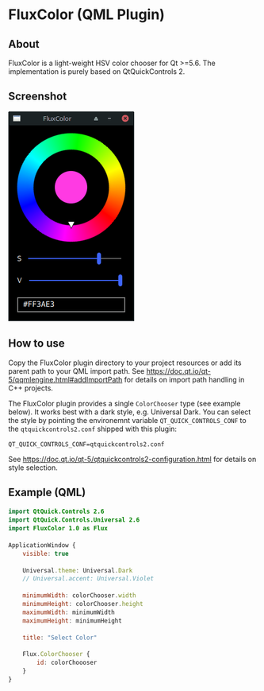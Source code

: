 FluxColor (QML Plugin)
======================

About
-----
FluxColor is a light-weight HSV color chooser for Qt >=5.6.
The implementation is purely based on QtQuickControls 2.

Screenshot
----------

![Screenshot](screenshot.png)

How to use
----------

Copy the FluxColor plugin directory to your project resources or add its parent path to your QML import path.
See https://doc.qt.io/qt-5/qqmlengine.html#addImportPath for details on import path handling in C++ projects.

The FluxColor plugin provides a single `ColorChooser` type (see example below). It works best with a dark style, e.g. Universal Dark. You can select the style by pointing the environemnt variable `QT_QUICK_CONTROLS_CONF` to the `qtquickcontrols2.conf` shipped with this plugin:
```
QT_QUICK_CONTROLS_CONF=qtquickcontrols2.conf
```
See https://doc.qt.io/qt-5/qtquickcontrols2-configuration.html for details on style selection.

Example (QML)
-------------

```qml
import QtQuick.Controls 2.6
import QtQuick.Controls.Universal 2.6
import FluxColor 1.0 as Flux

ApplicationWindow {
    visible: true

    Universal.theme: Universal.Dark
    // Universal.accent: Universal.Violet

    minimumWidth: colorChooser.width
    minimumHeight: colorChooser.height
    maximumWidth: minimumWidth
    maximumHeight: minimumHeight

    title: "Select Color"

    Flux.ColorChooser {
        id: colorChoooser
    }
}
```
